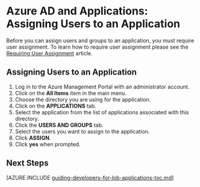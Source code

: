 <properties
	pageTitle="Azure AD and Applications: Assigning Users to an Application | Windows Azure"
	description="How to implement user assignment for Azure applications."
	services="active-directory"
	documentationCenter=""
	authors="IHenkel"
	manager="stevenpo"
	editor=""/>

<tags
	ms.service="active-directory"
	ms.date="10/09/2015"
	wacn.date=""/>

# Azure AD and Applications: Assigning Users to an Application
Before you can assign users and groups to an application, you must require user assignment.  To learn how to require user assignment please see the [Requiring User Assignment](/documentation/articles/active-directory-applications-guiding-developers-requiring-user-assignment) article.

## Assigning Users to an Application
1. Log in to the Azure Management Portal with an administrator account.
2. Click on the **All Items** item in the main menu.
3. Choose the directory you are using for the application.
4. Click on the **APPLICATIONS** tab.
5. Select the application from the list of applications associated with this directory.
6. Click the **USERS AND GROUPS** tab.
8. Select the users you want to assign to the application.
9. Click **ASSIGN**.
10. Click **yes** when prompted.

## Next Steps
[AZURE.INCLUDE [guiding-developers-for-lob-applications-toc.md](../includes/active-directory-applications-guiding-developers-for-lob-applications-toc.md)]
